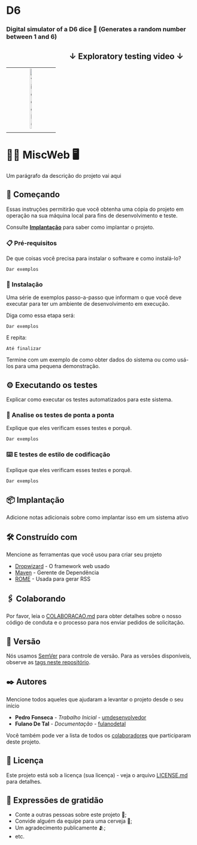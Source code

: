# D6

### Digital simulator of a D6 dice :game_die: (Generates a random number between 1 and 6)

 <h2>&emsp;&emsp;&emsp;&emsp;&emsp;&emsp;&emsp;&emsp;&darr; Exploratory testing video &darr;</h2>

 <a href="https://vimeo.com/766734097">

 |   |  |  |
 | :---:    | :---:    | :---:   |
 | | <img src="https://user-images.githubusercontent.com/50996658/199648316-2f4fed5d-682e-43f6-b326-9a2e3f502081.png" alt="videoD6" width="25%" /> |  |
 | |  |  |
 </a>





# :woman_in_manual_wheelchair: MiscWeb :desktop_computer:

Um parágrafo da descrição do projeto vai aqui

## 🚀 Começando

Essas instruções permitirão que você obtenha uma cópia do projeto em operação na sua máquina local para fins de desenvolvimento e teste.

Consulte **[Implantação](https://gist.github.com/lohhans/f8da0b147550df3f96914d3797e9fb89#-implantação)** para saber como implantar o projeto.

### 📋 Pré-requisitos

De que coisas você precisa para instalar o software e como instalá-lo?

```
Dar exemplos
```

### 🔧 Instalação

Uma série de exemplos passo-a-passo que informam o que você deve executar para ter um ambiente de desenvolvimento em execução.

Diga como essa etapa será:

```
Dar exemplos
```

E repita:

```
Até finalizar
```

Termine com um exemplo de como obter dados do sistema ou como usá-los para uma pequena demonstração.

## ⚙️ Executando os testes

Explicar como executar os testes automatizados para este sistema.

### 🔩 Analise os testes de ponta a ponta

Explique que eles verificam esses testes e porquê.

```
Dar exemplos
```

### ⌨️ E testes de estilo de codificação

Explique que eles verificam esses testes e porquê.

```
Dar exemplos
```

## 📦 Implantação

Adicione notas adicionais sobre como implantar isso em um sistema ativo

## 🛠️ Construído com

Mencione as ferramentas que você usou para criar seu projeto

- [Dropwizard](http://www.dropwizard.io/1.0.2/docs/) - O framework web usado
- [Maven](https://maven.apache.org/) - Gerente de Dependência
- [ROME](https://rometools.github.io/rome/) - Usada para gerar RSS

## 🖇️ Colaborando

Por favor, leia o [COLABORACAO.md](https://gist.github.com/usuario/linkParaInfoSobreContribuicoes) para obter detalhes sobre o nosso código de conduta e o processo para nos enviar pedidos de solicitação.

## 📌 Versão

Nós usamos [SemVer](http://semver.org/) para controle de versão. Para as versões disponíveis, observe as [tags neste repositório](https://github.com/suas/tags/do/projeto).

## ✒️ Autores

Mencione todos aqueles que ajudaram a levantar o projeto desde o seu início

- **Pedro Fonseca** - *Trabalho Inicial* - [umdesenvolvedor](https://github.com/pedroGNF/Profile)
- **Fulano De Tal** - *Documentação* - [fulanodetal](https://github.com/linkParaPerfil)

Você também pode ver a lista de todos os [colaboradores](https://github.com/usuario/projeto/colaboradores) que participaram deste projeto.

## 📄 Licença

Este projeto está sob a licença (sua licença) - veja o arquivo [LICENSE.md](https://github.com/usuario/projeto/licenca) para detalhes.

## 🎁 Expressões de gratidão

- Conte a outras pessoas sobre este projeto 📢;
- Convide alguém da equipe para uma cerveja 🍺;
- Um agradecimento publicamente 🫂;
- etc.
